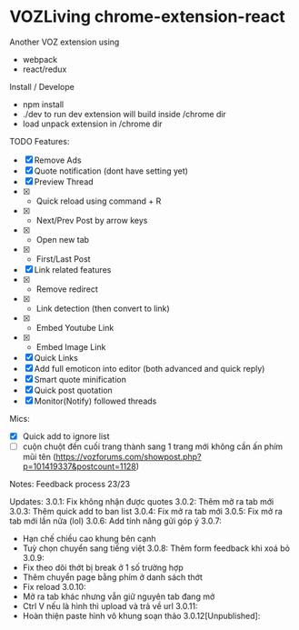 # VOZLiving chrome-extension-react
Another VOZ extension using
- webpack
- react/redux

Install / Develope
- npm install
- ./dev to run dev extension will build inside /chrome dir
- load unpack extension in /chrome dir

TODO Features:
- [X] Remove Ads
- [X] Quote notification (dont have setting yet)
- [X] Preview Thread
- [x] +   Quick reload using command + R
- [x] +   Next/Prev Post by arrow keys
- [x] +   Open new tab
- [x] +   First/Last Post
- [x] Link related features
- [x] +   Remove redirect
- [x] +   Link detection (then convert to link)
- [x] +   Embed Youtube Link
- [x] +   Embed Image Link
- [x] Quick Links
- [x] Add full emoticon into editor (both advanced and quick reply)
- [x] Smart quote minification
- [x] Quick post quotation
- [x] Monitor(Notify) followed threads

Mics:
- [x] Quick add to ignore list
- [ ] cuộn chuột đến cuối trang thành sang 1 trang mới không cần ấn phím mũi tên (https://vozforums.com/showpost.php?p=101419337&postcount=1128)

Notes: Feedback process 23/23

Updates:
3.0.1: Fix không nhận được quotes
3.0.2: Thêm mở ra tab mới 
3.0.3: Thêm quick add to ban list
3.0.4: Fix mở ra tab mới
3.0.5: Fix mở ra tab mới lần nữa (lol)
3.0.6: Add tính năng gửi góp ý
3.0.7: 
- Hạn chế chiều cao khung bên cạnh
- Tuỳ chọn chuyển sang tiếng việt
3.0.8: Thêm form feedback khi xoá bỏ 
3.0.9: 
- Fix theo dõi thớt bị break ở 1 số trường hợp
- Thêm chuyển page bằng phím ở danh sách thớt
- Fix reload
3.0.10: 
- Mở ra tab khác nhưng vẫn giữ nguyên tab đang mở
- Ctrl V nếu là hình thì upload và trả về url
3.0.11:
- Hoàn thiện paste hình vô khung soạn thảo
3.0.12[Unpublished]: